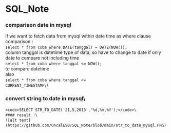 # SQL_Note
### comparison date in mysql
if we want to fetch data from mysql within date time as where clause comparison :\
<code>select * from coba where DATE(tanggal) = DATE(NOW());</code>\
column tanggal is datetime type of data, so have to change to date if only date to compare not including time\
<code>select * from coba where tanggal <= NOW();</code>\
to compare datetime \
also \
  <code>select * from coba where tanggal <= CURRENT_TIMESTAMP;</code>\
### convert string to date in mysql\
    <code>SELECT STR_TO_DATE('21,5,2013','%d,%m,%Y');</code>\
    #### result :\
    ![alt text](https://github.com/UncalESB/SQL_Note/blob/main/str_to_date_mysql.PNG)
